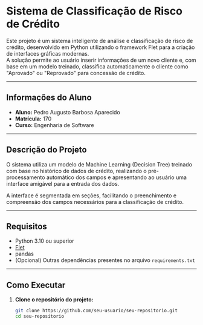 # Sistema de Classificação de Risco de Crédito

Este projeto é um sistema inteligente de análise e classificação de risco de crédito, desenvolvido em Python utilizando o framework Flet para a criação de interfaces gráficas modernas.  
A solução permite ao usuário inserir informações de um novo cliente e, com base em um modelo treinado, classifica automaticamente o cliente como "Aprovado" ou "Reprovado" para concessão de crédito.

---

## Informações do Aluno

- **Aluno:** Pedro Augusto Barbosa Aparecido  
- **Matrícula:** 170  
- **Curso:** Engenharia de Software

---

## Descrição do Projeto

O sistema utiliza um modelo de Machine Learning (Decision Tree) treinado com base no histórico de dados de crédito, realizando o pré-processamento automático dos campos e apresentando ao usuário uma interface amigável para a entrada dos dados.

A interface é segmentada em seções, facilitando o preenchimento e compreensão dos campos necessários para a classificação de crédito.

---

## Requisitos

- Python 3.10 ou superior
- [Flet](https://flet.dev/)
- pandas
- (Opcional) Outras dependências presentes no arquivo `requirements.txt`

---

## Como Executar

1. **Clone o repositório do projeto:**
   ```sh
   git clone https://github.com/seu-usuario/seu-repositorio.git
   cd seu-repositorio
